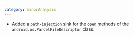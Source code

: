 ```yaml
---
category: minorAnalysis
---
```

* Added a `path-injection` sink for the `open` methods of the `android.os.ParcelFileDescriptor` class.

